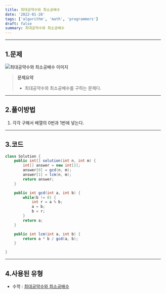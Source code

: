 ```yaml
---
title: 최대공약수와 최소공배수
date: '2022-01-28'
tags: ['algorithm', 'math', 'programmers']
draft: false
summary: 최대공약수와 최소공배수
---
```


<TOCInline toc={props.toc} asDisclosure />

---

## 1.문제

![최대공약수와 최소공배수 이미지](/static/images/md-images/6ca4282ec7397ae79245ea1bbdd99b03c8f64181f1a9e2563f34c2006580b001.png)

> **문제요약**
>
> - 최대공약수와 최소공배수를 구하는 문제다.

---

## 2.풀이방법

1. 각각 구해서 배열의 0번과 1번에 넣는다.

---

## 3.코드

```java
class Solution {
    public int[] solution(int n, int m) {
        int[] answer = new int[2];
        answer[0] = gcd(n, m);
        answer[1] = lcm(n, m);
        return answer;
    }

    public int gcd(int a, int b) {
        while(b != 0) {
            int r = a % b;
            a = b;
            b = r;
        }
        return a;
    }

    public int lcm(int a, int b) {
        return a * b / gcd(a, b);
    }

}
```

---

## 4.사용된 유형

- 수학 : [최대공약수와 최소공배수](algorithm/code-snippets/0.math/최대공약수와_최소공배수)
